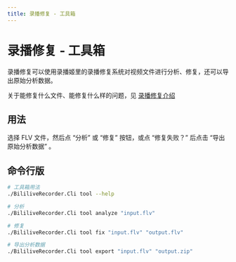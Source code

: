 ```yaml
---
title: 录播修复 - 工具箱
---
```


# 录播修复 - 工具箱

录播修复可以使用录播姬里的录播修复系统对视频文件进行分析、修复，还可以导出原始分析数据。

关于能修复什么文件、能修复什么样的问题，见 [录播修复介绍](../repair.md)

## 用法

选择 FLV 文件，然后点 “分析” 或 “修复” 按钮，或点 “修复失败？” 后点击 “导出原始分析数据” 。

## 命令行版

```sh
# 工具箱用法
./BililiveRecorder.Cli tool --help

# 分析
./BililiveRecorder.Cli tool analyze "input.flv"

# 修复
./BililiveRecorder.Cli tool fix "input.flv" "output.flv"

# 导出分析数据
./BililiveRecorder.Cli tool export "input.flv" "output.zip"
```
